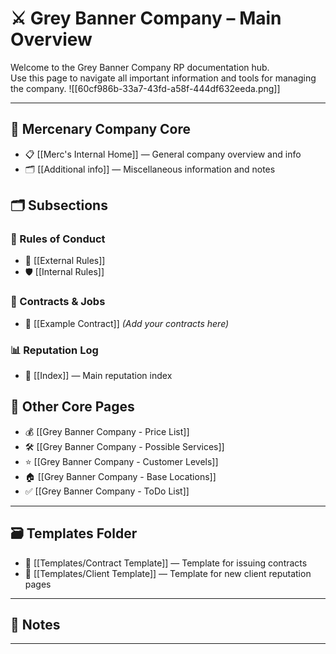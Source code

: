 # ⚔️ Grey Banner Company – Main Overview

Welcome to the Grey Banner Company RP documentation hub.  
Use this page to navigate all important information and tools for managing the company.
![[60cf986b-33a7-43fd-a58f-444df632eeda.png]]

---

## 🏢 Mercenary Company Core

- 📋 [[Merc's Internal Home]] — General company overview and info  
- 🗂️ [[Additional info]] — Miscellaneous information and notes

## 🗂️ Subsections

### 📜 Rules of Conduct  
- 📃 [[External Rules]]  
- 🛡️ [[Internal Rules]]

### 📑 Contracts & Jobs  
- 📝 [[Example Contract]] *(Add your contracts here)*

### 📊 Reputation Log  
- 📇 [[Index]] — Main reputation index  


## 📖 Other Core Pages

- 💰 [[Grey Banner Company - Price List]]  
- 🛠️ [[Grey Banner Company - Possible Services]]  
- ⭐ [[Grey Banner Company - Customer Levels]]  
- 🏠 [[Grey Banner Company - Base Locations]]  
- ✅ [[Grey Banner Company - ToDo List]]

---

## 🗃️ Templates Folder

- 📝 [[Templates/Contract Template]] — Template for issuing contracts  
- 👤 [[Templates/Client Template]] — Template for new client reputation pages

---

## 📝 Notes



---
